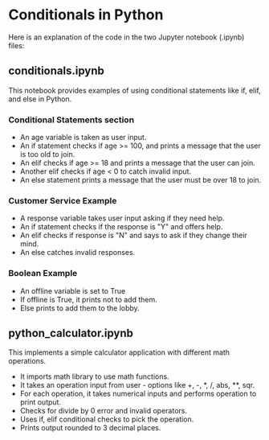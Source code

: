# Conditionals in Python
Here is an explanation of the code in the two Jupyter notebook (.ipynb) files:

## conditionals.ipynb

This notebook provides examples of using conditional statements like if, elif, and else in Python.

### Conditional Statements section

- An age variable is taken as user input.
- An if statement checks if age >= 100, and prints a message that the user is too old to join.
- An elif checks if age >= 18 and prints a message that the user can join.
- Another elif checks if age < 0 to catch invalid input. 
- An else statement prints a message that the user must be over 18 to join.

### Customer Service Example 

- A response variable takes user input asking if they need help.
- An if statement checks if the response is "Y" and offers help.
- An elif checks if response is "N" and says to ask if they change their mind.
- An else catches invalid responses.

### Boolean Example

- An offline variable is set to True  
- If offline is True, it prints not to add them.
- Else prints to add them to the lobby.

## python_calculator.ipynb

This implements a simple calculator application with different math operations.

- It imports math library to use math functions.
- It takes an operation input from user - options like +, -, *, /, abs, **, sqr.
- For each operation, it takes numerical inputs and performs operation to print output.
- Checks for divide by 0 error and invalid operators. 
- Uses if, elif conditional checks to pick the operation.
- Prints output rounded to 3 decimal places.

